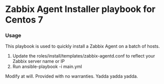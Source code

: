 # Zabbix Agent Installer playbook for Centos 7


### Usage

This playbook is used to quickly install a Zabbix Agent on a batch of hosts. 

1) Update the roles/install/templates/zabbix-agentd.conf <server-name> to reflect your Zabbix server name or IP
2) Run ansible-playbook -i <some-inventory> main.yml

Modify at will. Provided with no warranties. Yadda yadda yadda.


